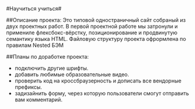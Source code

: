 #Научиться учиться#

##Описание проекта:
Это типовой одностраничный сайт собраный из двух проектных работ.
В первой проектной работе мы затронули и примениле флексбокс-вёрстку,
позиционирование и продвинутую семантику языка HTML.
Файловую структуру проекта офрормлена по правилам Nested БЭМ

##Планы по доработке проекта:
* подключить другие шрифты.
* добавить любимые образовательные видео.
* проверить код на кроссбраузерность и дописать все вендорные префиксы.
* задизайнить форму, через которую пользователи смогут отправить вам комментарий.